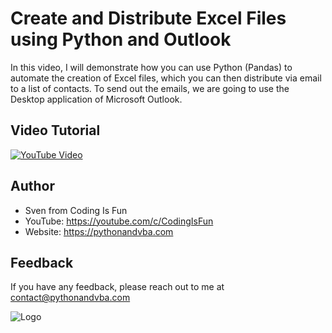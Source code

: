 
# Create and Distribute Excel Files using Python and Outlook

In this video, I will demonstrate how you can use Python (Pandas) to automate the creation of Excel files, which you can then distribute via email to a list of contacts. To send out the emails, we are going to use the Desktop application of Microsoft Outlook.


## Video Tutorial

[![YouTube Video](https://img.youtube.com/vi/RGR048I5ZDE/0.jpg)](https://youtu.be/RGR048I5ZDE)


## Author

- Sven from Coding Is Fun
- YouTube: https://youtube.com/c/CodingIsFun
- Website: https://pythonandvba.com


## Feedback

If you have any feedback, please reach out to me at contact@pythonandvba.com


![Logo](https://www.pythonandvba.com/banner-img)

